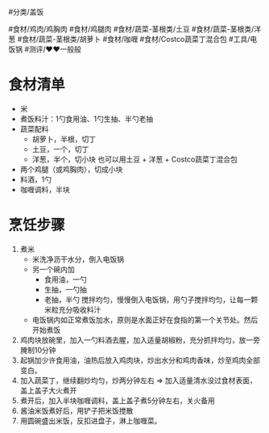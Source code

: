  #分类/盖饭 
  
  #食材/鸡肉/鸡胸肉 #食材/鸡腿肉 #食材/蔬菜-茎根类/土豆 #食材/蔬菜-茎根类/洋葱 #食材/蔬菜-茎根类/胡萝卜 #食材/咖喱 #食材/Costco蔬菜丁混合包 
  #工具/电饭锅 
  #测评/❤️❤️一般般

# 食材清单

- 米
- 煮饭料汁：1勺食用油、1勺生抽、半勺老抽
- 蔬菜配料
    - 胡萝卜，半根，切丁
    - 土豆，一个，切丁
    - 洋葱，半个，切小块
    也可以用土豆 + 洋葱 + Costco蔬菜丁混合包
- 两个鸡腿（或鸡胸肉），切成小块
- 料酒，1勺
- 咖喱调料，半块

# 烹饪步骤

1. 煮米
    - 米洗净沥干水分，倒入电饭锅
    - 另一个碗内加
      - 食用油，一勺
      - 生抽，一勺抽
      - 老抽，半勺
    搅拌均匀，慢慢倒入电饭锅，用勺子搅拌均匀，让每一颗米粒充分吸收料汁
    - 电饭锅内如正常煮饭加水，原则是水面正好在食指的第一个关节处。然后开始煮饭
2. 鸡肉块放碗里，加入一勺料酒去腥，加入适量胡椒粉，充分抓拌均匀，放一旁腌制10分钟
3. 起锅加少许食用油，油热后放入鸡肉块，炒出水分和鸡肉香味，炒至鸡肉全部变白。
4. 加入蔬菜丁，继续翻炒均匀，炒两分钟左右 ⇒ 加入适量清水没过食材表面，盖上盖子大火煮开
5. 煮开后，加入半块咖喱调料，盖上盖子煮5分钟左右，关火备用
6. 酱油米饭煮好后，用铲子把米饭搅散
7. 用圆碗盛出米饭，反扣进盘子，淋上咖喱菜。